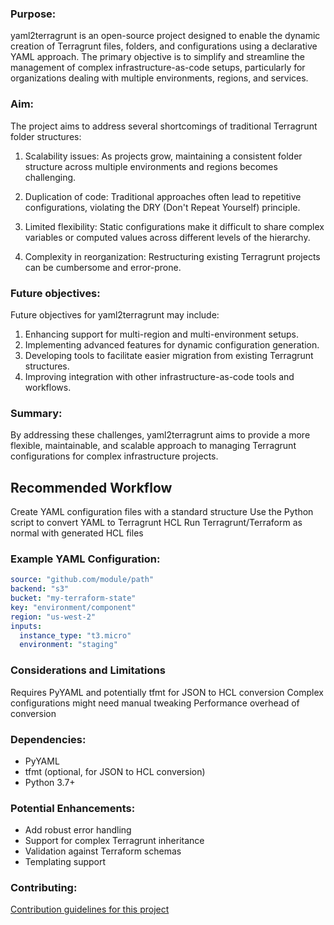 ### Purpose: 
yaml2terragrunt is an open-source project designed to enable the dynamic creation of Terragrunt files, folders, and configurations using a declarative YAML approach. The primary objective is to simplify and streamline the management of complex infrastructure-as-code setups, particularly for organizations dealing with multiple environments, regions, and services.


### Aim:
The project aims to address several shortcomings of traditional Terragrunt folder structures:

1. Scalability issues: As projects grow, maintaining a consistent folder structure across multiple environments and regions becomes challenging.

2. Duplication of code: Traditional approaches often lead to repetitive configurations, violating the DRY (Don't Repeat Yourself) principle.

3. Limited flexibility: Static configurations make it difficult to share complex variables or computed values across different levels of the hierarchy.

4. Complexity in reorganization: Restructuring existing Terragrunt projects can be cumbersome and error-prone.


### Future objectives:
Future objectives for yaml2terragrunt may include:

1. Enhancing support for multi-region and multi-environment setups.
2. Implementing advanced features for dynamic configuration generation.
3. Developing tools to facilitate easier migration from existing Terragrunt structures.
4. Improving integration with other infrastructure-as-code tools and workflows.

### Summary:
By addressing these challenges, yaml2terragrunt aims to provide a more flexible, maintainable, and scalable approach to managing Terragrunt configurations for complex infrastructure projects.

## Recommended Workflow
Create YAML configuration files with a standard structure
Use the Python script to convert YAML to Terragrunt HCL
Run Terragrunt/Terraform as normal with generated HCL files

### Example YAML Configuration:
```yaml
source: "github.com/module/path"
backend: "s3"
bucket: "my-terraform-state"
key: "environment/component"
region: "us-west-2"
inputs:
  instance_type: "t3.micro"
  environment: "staging"
```

### Considerations and Limitations
Requires PyYAML and potentially tfmt for JSON to HCL conversion
Complex configurations might need manual tweaking
Performance overhead of conversion

### Dependencies:
- PyYAML
- tfmt (optional, for JSON to HCL conversion)
- Python 3.7+


### Potential Enhancements:
- Add robust error handling
- Support for complex Terragrunt inheritance
- Validation against Terraform schemas
- Templating support

### Contributing:
[Contribution guidelines for this project](.github/CONTRIBUTING.md)
